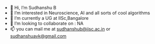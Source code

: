 - 👋 Hi, I’m Sudhanshu B
- 👀 I’m interested in Neuroscience, AI and all sorts of cool algorithms
- 🌱 I’m currently a UG at IISc,Bangalore
- 💞️ I’m looking to collaborate on : NA
- 📫 you can mail me at sudhanshub@iisc.ac.in or sudhanshuavk@gmail.com

<!---
Sudhanshu-Sb2002/Sudhanshu-Sb2002 is a ✨ special ✨ repository because its `README.md` (this file) appears on your GitHub profile.
You can click the Preview link to take a look at your changes.
--->
